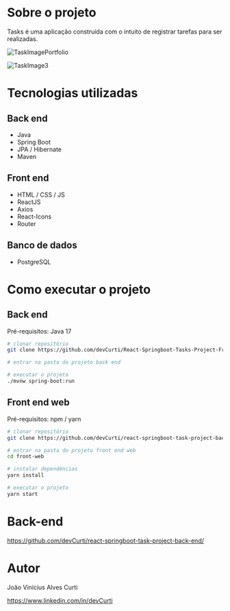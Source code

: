 # Sobre o projeto

Tasks é uma aplicação construída com o intuito de registrar tarefas para ser realizadas.

![TaskImagePortfolio](https://github.com/devCurti/react-springboot-task-project-back-end/assets/106403307/f60a8ba0-be1a-4c94-9ae3-8e21c7244b25)


![TaskImage3](https://github.com/devCurti/react-springboot-task-project-back-end/assets/106403307/2b93d3a3-5773-47dc-8aeb-8cbf076f5043)


# Tecnologias utilizadas
## Back end
- Java
- Spring Boot
- JPA / Hibernate
- Maven
## Front end
- HTML / CSS / JS
- ReactJS
- Axios
- React-Icons
- Router
## Banco de dados
- PostgreSQL
# Como executar o projeto

## Back end
Pré-requisitos: Java 17

```bash
# clonar repositório
git clone https://github.com/devCurti/React-Springboot-Tasks-Project-Front-End

# entrar na pasta do projeto back end

# executar o projeto
./mvnw spring-boot:run
```

## Front end web
Pré-requisitos: npm / yarn

```bash
# clonar repositório
git clone https://github.com/devCurti/react-springboot-task-project-back-end/

# entrar na pasta do projeto front end web
cd front-web

# instalar dependências
yarn install

# executar o projeto
yarn start
```

# Back-end

https://github.com/devCurti/react-springboot-task-project-back-end/

# Autor

João Vinícius Alves Curti

https://www.linkedin.com/in/devCurti
